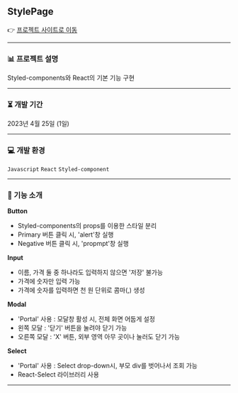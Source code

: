 ## StylePage
👉 [프로젝트 사이트로 이동](https://react-style-page-saemmm.vercel.app/)
***
### 📊 프로젝트 설명
Styled-components와 React의 기본 기능 구현
***
### ⏳ 개발 기간
2023년 4월 25일 (1일)
***
### 💻 개발 환경
`Javascript` `React` `Styled-component`
***
### 🔎 기능 소개
**Button**
- Styled-components의 props를 이용한 스타일 분리
- Primary 버튼 클릭 시, 'alert'창 실행
- Negative 버튼 클릭 시, 'propmpt'창 실행

**Input**
- 이름, 가격 둘 중 하나라도 입력하지 않으면 '저장' 불가능
- 가격에 숫자만 입력 가능
- 가격에 숫자를 입력하면 천 원 단위로 콤마(,) 생성
  
**Modal**
- 'Portal' 사용 : 모달창 활성 시, 전체 화면 어둡게 설정
- 왼쪽 모달 : '닫기' 버튼을 눌려야 닫기 가능
- 오른쪽 모달 : 'X' 버튼, 외부 영역 아무 곳이나 눌러도 닫기 가능
  
**Select**
- 'Portal' 사용 : Select drop-down시, 부모 div를 벗어나서 조회 가능
- React-Select 라이브러리 사용
***  
